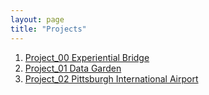 ```yaml
---
layout: page
title: "Projects"
---
```


1. [Project_00 Experiential Bridge]({{site.baseurl}}/assignments/project_00/)
2. [Project_01 Data Garden]({{site.baseurl}}/assignments/project_01/)
3. [Project_02 Pittsburgh International Airport]({{site.baseurl}}/assignments/project_02/)
